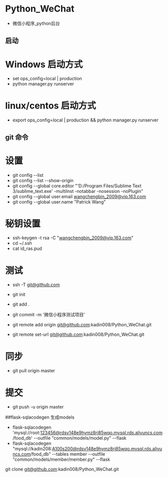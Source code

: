 # Python_WeChat
* 微信小程序_python后台

## 启动
# Windows 启动方式
* set ops_config=local | production
* python manager.py runserver

# linux/centos 启动方式
* export ops_config=local | production && python manager.py runserver


## git 命令
# 设置
*  git config --list
*  git config --list --show-origin
*  git config --global core.editor "'D:/Program Files/Sublime Text 3/sublime_text.exe' -multiInst -notabbar -nosession -noPlugin"
*  git config --global user.email wangchengbin_2009@vip.163.com 
*  git config --global user.name "Patrick Wang"

# 秘钥设置
*  ssh-keygen -t rsa -C "wangchengbin_2009@vip.163.com"
*  cd ~/.ssh
*  cat id_ras.pud

# 测试
*  ssh -T git@github.com

*  git init
*  git add .
*  git commit -m '微信小程序测试项目'
*  git remote add origin git@github.com:kadin008/Python_WeChat.git
*  git remote set-url git@github.com:kadin008/Python_WeChat.git

# 同步
*  git pull origin master
# 提交
*  git push -u origin master

##flask-sqlacodegen 生成models
*  flask-sqlacodegen 'mysql://root:123456@rdsv148e9hymz8rj85wqo.mysql.rds.aliyuncs.com/food_db' --outfile "common/models/model.py"  --flask
*  flask-sqlacodegen "mysql://kadin208:A100s200@rdsv148e9hymz8rj85wqo.mysql.rds.aliyuncs.com/food_db" --tables member --outfile "common/models/member/member.py"  --flask



git clone git@github.com:kadin008/Python_WeChat.git


